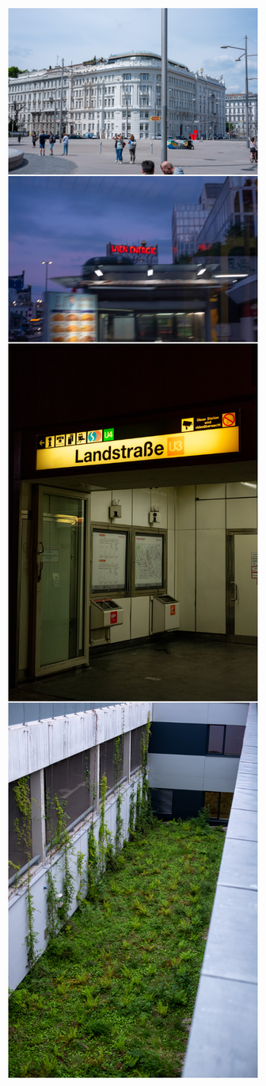 <img src="../pics/vienna/01.jpg"  >
<img src="../pics/vienna/02.jpg"  >
<img src="../pics/vienna/03.jpg"  >
<img src="../pics/vienna/04.jpg"  >

